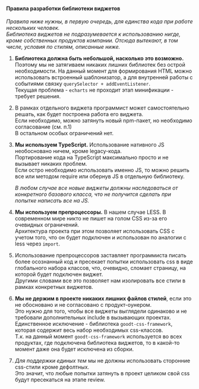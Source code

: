 #### Правила разработки библиотеки виджетов

*Правила ниже нужны, в первую очередь, для единства кода при работе нескольких человек.   
Библиотека виджетов не подразумевается к использованию нигде, кроме собственных продуктов компании. Отсюда вытекают, в том числе, условия по стилям, описанные ниже.* 

1. **Библиотека должна быть небольшой, насколько это возможно.** Поэтому мы не затягиваем никаких лишних библиотек без острой необходимости.
   На данный момент для формирования HTML можно использовать встроенный шаблонизатор, а для внутренней работы с событиями связку ```querySelector + addEventListener```.      
   Текущая проблема - ```echarts``` не проходит этап минификации - требует решения.
   
2. В рамках отдельного виджета программист может самостоятельно решать, как будет построена работа его виджета.   
   Если необходимо, можно затянуть новый npm-пакет, но необходимо согласование (см. п.1)   
   В остальном особых ограничений нет.

3. **Мы используем TypeScript.** Использование нативного JS необосновано ничем, кроме legacy-кода.   
   Портирование кода на TypeScript максимально просто и не вызывает никаких проблем.   
   Если остро необходимо использовать именно JS, то можно решить все или методом require или обернув JS в отдельную библиотеку.   

   *В любом случае все новые виджеты должны наследоваться от конкретного базового класса, что не получится сделать при попытке написать все на JS.*
   
4. **Мы используем препроцессоры.** В нашем случае LESS. В современном мире никто не пишет на голом CSS из-за его очевидных ограничений.   
   Архитектура проекта при этом позволяет использовать CSS с учетом того, что он будет подключен и использован по аналогии с less через ```import```.

5. Использование препроцессоров заставляет программиста писать более осознанный код и пресекает попытки использовать css в виде глобального набора классов, что, очевидно, сломает страницу, на которой будет подключен виджет.   
   Другими словами все это позволяет нам изолировать все стили в рамках конкретных виджетов.
   
6. **Мы не держим в проекте никаких лишних файлов стилей**, если это не обосновано и не согласовано с продукт-оунером.   
   Это нужно для того, чтобы все виджеты выглядели одинаково и не требовали дополнительных include в вызывающих проектах.   
   Единственное исключение - библиотека ```goodt-css-framework```, которая содержит весь набор необходимых css-классов.   
   Т.к. на данный момент ```goodt-css-framework``` используется во всех продуктах, где подключена библиотека виджетов, то в какой-то момент даже она будет исключена из сборки.
   
7. *Для поддержки единых тем* мы не должны использовать сторонние css-стили кроме дефолтных.   
   Это значит, что любые попытки затянуть в проект целиком свой css будут пресекаться на этапе review.
